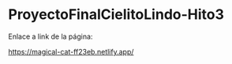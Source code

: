 # ProyectoFinalCielitoLindo-Hito3

Enlace a link de la página:

https://magical-cat-ff23eb.netlify.app/
